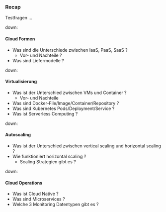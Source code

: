 ### Recap

Testfragen ...

down:

#### Cloud Formen

- Was sind die Unterschiede zwischen IaaS, PaaS, SaaS ?
  - Vor- und Nachteile ?
- Was sind Liefermodelle ?

down:

#### Virtualisierung

- Was ist der Unterschied zwischen VMs und Container ?
  - Vor- und Nachteile
- Was sind Docker-File/Image/Container/Repository ?
- Was sind Kubernetes Pods/Deployment/Service ?
- Was ist Serverless Computing ?

down:

#### Autoscaling

- Was ist der Unterschied zwischen vertical scaling und horizontal scaling ?
- Wie funktioniert horizontal scaling ?
  - Scaling Strategien gibt es ?

down:

#### Cloud Operations

- Was ist Cloud Native ?
- Was sind Microservices ?
- Welche 3 Monitoring Datentypen gibt es ?